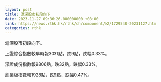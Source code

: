 ```yaml
---
layout: post
title: 滬深股市初段向下
date: 2023-11-27 09:36:26.000000000 +08:00
link: https://news.rthk.hk/rthk/ch/component/k2/1729548-20231127.htm
categories: rthk
---
```


滬深股市初段向下。

上證綜合指數較早時報3031點，跌9點，跌幅0.33%。

深證成份指數報9806點，跌32點，跌幅0.33%。

創業板指數報1928點，跌9點，跌幅0.47%。
